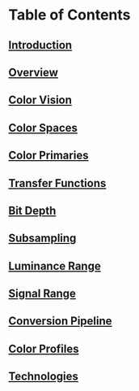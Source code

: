 # Table of Contents

## [Introduction](pages/Introduction.md)

## [Overview](pages/Overview.md)

## [Color Vision](pages/ColorVision.md)

## [Color Spaces](pages/ColorSpaces.md)

## [Color Primaries](pages/ColorPrimaries.md)

## [Transfer Functions](pages/TransferFunctions.md)

## [Bit Depth](pages/BitDepth.md)

## [Subsampling](pages/Subsampling.md)

## [Luminance Range](pages/LuminanceRange.md)

## [Signal Range](pages/SignalRange.md)

## [Conversion Pipeline](pages/ConversionPipeline.md)

## [Color Profiles](pages/ColorProfiles.md)

## [Technologies](pages/Technologies.md)
